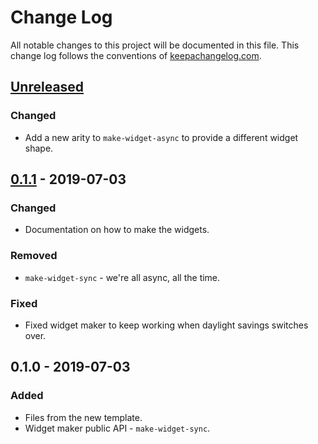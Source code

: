 # Change Log
All notable changes to this project will be documented in this file. This change log follows the conventions of [keepachangelog.com](http://keepachangelog.com/).

## [Unreleased]
### Changed
- Add a new arity to `make-widget-async` to provide a different widget shape.

## [0.1.1] - 2019-07-03
### Changed
- Documentation on how to make the widgets.

### Removed
- `make-widget-sync` - we're all async, all the time.

### Fixed
- Fixed widget maker to keep working when daylight savings switches over.

## 0.1.0 - 2019-07-03
### Added
- Files from the new template.
- Widget maker public API - `make-widget-sync`.

[Unreleased]: https://github.com/your-name/serpent-talk/compare/0.1.1...HEAD
[0.1.1]: https://github.com/your-name/serpent-talk/compare/0.1.0...0.1.1
